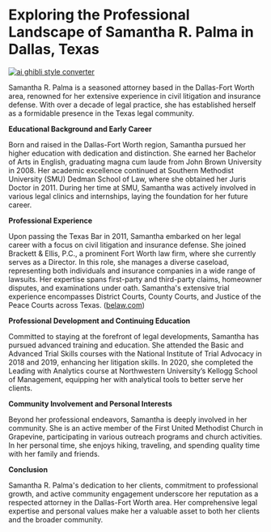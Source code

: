 # Exploring the Professional Landscape of Samantha R. Palma in Dallas, Texas

[![ai ghibli style converter](https://i.imgur.com/dwt8Y5G.gif)](https://witbeam.net/slzx)

Samantha R. Palma is a seasoned attorney based in the Dallas-Fort Worth area, renowned for her extensive experience in civil litigation and insurance defense. With over a decade of legal practice, she has established herself as a formidable presence in the Texas legal community.

**Educational Background and Early Career**

Born and raised in the Dallas-Fort Worth region, Samantha pursued her higher education with dedication and distinction. She earned her Bachelor of Arts in English, graduating magna cum laude from John Brown University in 2008. Her academic excellence continued at Southern Methodist University (SMU) Dedman School of Law, where she obtained her Juris Doctor in 2011. During her time at SMU, Samantha was actively involved in various legal clinics and internships, laying the foundation for her future career.

**Professional Experience**

Upon passing the Texas Bar in 2011, Samantha embarked on her legal career with a focus on civil litigation and insurance defense. She joined Brackett & Ellis, P.C., a prominent Fort Worth law firm, where she currently serves as a Director. In this role, she manages a diverse caseload, representing both individuals and insurance companies in a wide range of lawsuits. Her expertise spans first-party and third-party claims, homeowner disputes, and examinations under oath. Samantha's extensive trial experience encompasses District Courts, County Courts, and Justice of the Peace Courts across Texas. ([belaw.com](https://www.belaw.com/attorneys/samantha-r-palma/?utm_source=openai))

**Professional Development and Continuing Education**

Committed to staying at the forefront of legal developments, Samantha has pursued advanced training and education. She attended the Basic and Advanced Trial Skills courses with the National Institute of Trial Advocacy in 2018 and 2019, enhancing her litigation skills. In 2020, she completed the Leading with Analytics course at Northwestern University’s Kellogg School of Management, equipping her with analytical tools to better serve her clients.

**Community Involvement and Personal Interests**

Beyond her professional endeavors, Samantha is deeply involved in her community. She is an active member of the First United Methodist Church in Grapevine, participating in various outreach programs and church activities. In her personal time, she enjoys hiking, traveling, and spending quality time with her family and friends.

**Conclusion**

Samantha R. Palma's dedication to her clients, commitment to professional growth, and active community engagement underscore her reputation as a respected attorney in the Dallas-Fort Worth area. Her comprehensive legal expertise and personal values make her a valuable asset to both her clients and the broader community.